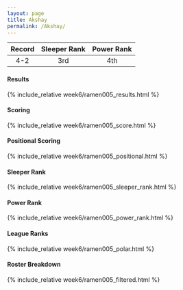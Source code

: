 ```yaml
---
layout: page
title: Akshay
permalink: /Akshay/
---
```


Record | Sleeper Rank | Power Rank               
:--: | :--: | :--:
4-2 | 3rd | 4th   

#### Results
{% include_relative week6/ramen005_results.html %}

#### Scoring
{% include_relative week6/ramen005_score.html %}

#### Positional Scoring
{% include_relative week6/ramen005_positional.html %}

#### Sleeper Rank
{% include_relative week6/ramen005_sleeper_rank.html %}

#### Power Rank
{% include_relative week6/ramen005_power_rank.html %}

#### League Ranks
{% include_relative week6/ramen005_polar.html %}

#### Roster Breakdown
{% include_relative week6/ramen005_filtered.html %}
